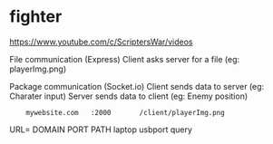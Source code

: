 # fighter

https://www.youtube.com/c/ScriptersWar/videos

File communication (Express)
    Client asks server for a file (eg: playerImg.png)

Package communication (Socket.io)
    Client sends data to server (eg: Charater input)
    Server sends data to client (eg: Enemy position)

        mywebsite.com   :2000       /client/playerImg.png
URL=    DOMAIN          PORT        PATH
        laptop          usbport     query